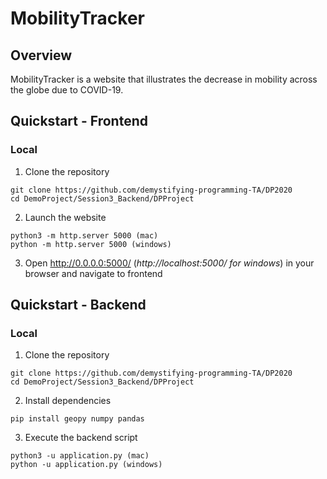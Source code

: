 # MobilityTracker

## Overview

MobilityTracker is a website that illustrates the decrease in mobility across the globe due to COVID-19. 

## Quickstart - Frontend

### Local

1. Clone the repository

```
git clone https://github.com/demystifying-programming-TA/DP2020
cd DemoProject/Session3_Backend/DPProject
```

2. Launch the website
```
python3 -m http.server 5000 (mac)
python -m http.server 5000 (windows)

```

3. Open http://0.0.0.0:5000/ (*http://localhost:5000/ for windows*) in your browser and navigate to frontend


## Quickstart - Backend

### Local

1. Clone the repository

```
git clone https://github.com/demystifying-programming-TA/DP2020
cd DemoProject/Session3_Backend/DPProject
```

2. Install dependencies
```
pip install geopy numpy pandas
```

3. Execute the backend script 
```
python3 -u application.py (mac)
python -u application.py (windows)

```